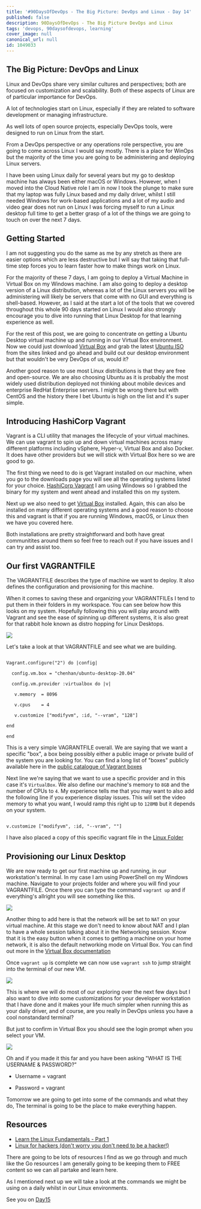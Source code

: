 ```yaml
---
title: '#90DaysOfDevOps - The Big Picture: DevOps and Linux - Day 14'
published: false
description: 90DaysOfDevOps - The Big Picture DevOps and Linux
tags: 'devops, 90daysofdevops, learning'
cover_image: null
canonical_url: null
id: 1049033
---
```


## The Big Picture: DevOps and Linux

Linux and DevOps share very similar cultures and perspectives; both are focused on customization and scalability. Both of these aspects of Linux are of particular importance for DevOps.

A lot of technologies start on Linux, especially if they are related to software development or managing infrastructure.

As well lots of open source projects, especially DevOps tools, were designed to run on Linux from the start.

From a DevOps perspective or any operations role perspective, you are going to come across Linux I would say mostly. There is a place for WinOps but the majority of the time you are going to be administering and deploying Linux servers.

I have been using Linux daily for several years but my go to desktop machine has always been either macOS or Windows. However, when I moved into the Cloud Native role I am in now I took the plunge to make sure that my laptop was fully Linux based and my daily driver, whilst I still needed Windows for work-based applications and a lot of my audio and video gear does not run on Linux I was forcing myself to run a Linux desktop full time to get a better grasp of a lot of the things we are going to touch on over the next 7 days.

## Getting Started

I am not suggesting you do the same as me by any stretch as there are easier options which are less destructive but I will say that taking that full-time step forces you to learn faster how to make things work on Linux.

For the majority of these 7 days, I am going to deploy a Virtual Machine in Virtual Box on my Windows machine. I am also going to deploy a desktop version of a Linux distribution, whereas a lot of the Linux servers you will be administering will likely be servers that come with no GUI and everything is shell-based. However, as I said at the start a lot of the tools that we covered throughout this whole 90 days started on Linux I would also strongly encourage you to dive into running that Linux Desktop for that learning experience as well.

For the rest of this post, we are going to concentrate on getting a Ubuntu Desktop virtual machine up and running in our Virtual Box environment. Now we could just download [Virtual Box](https://www.virtualbox.org/) and grab the latest [Ubuntu ISO](https://ubuntu.com/download) from the sites linked and go ahead and build out our desktop environment but that wouldn't be very DevOps of us, would it?

Another good reason to use most Linux distributions is that they are free and open-source. We are also choosing Ubuntu as it is probably the most widely used distribution deployed not thinking about mobile devices and enterprise RedHat Enterprise servers. I might be wrong there but with CentOS and the history there I bet Ubuntu is high on the list and it's super simple.

## Introducing HashiCorp Vagrant

Vagrant is a CLI utility that manages the lifecycle of your virtual machines. We can use vagrant to spin up and down virtual machines across many different platforms including vSphere, Hyper-v, Virtual Box and also Docker. It does have other providers but we will stick with Virtual Box here so we are good to go.

The first thing we need to do is get Vagrant installed on our machine, when you go to the downloads page you will see all the operating systems listed for your choice. [HashiCorp Vagrant](https://www.vagrantup.com/downloads) I am using Windows so I grabbed the binary for my system and went ahead and installed this on my system.

Next up we also need to get [Virtual Box](https://www.virtualbox.org/wiki/Downloads) installed. Again, this can also be installed on many different operating systems and a good reason to choose this and vagrant is that if you are running Windows, macOS, or Linux then we have you covered here.

Both installations are pretty straightforward and both have great communitites around them so feel free to reach out if you have issues and I can try and assist too.

## Our first VAGRANTFILE

The VAGRANTFILE describes the type of machine we want to deploy. It also defines the configuration and provisioning for this machine.

When it comes to saving these and organizing your VAGRANTFILEs I tend to put them in their folders in my workspace. You can see below how this looks on my system. Hopefully following this you will play around with Vagrant and see the ease of spinning up different systems, it is also great for that rabbit hole known as distro hopping for Linux Desktops.

![](Images/Day14_Linux1.png)

Let's take a look at that VAGRANTFILE and see what we are building.

```

Vagrant.configure("2") do |config|

  config.vm.box = "chenhan/ubuntu-desktop-20.04"

  config.vm.provider :virtualbox do |v|

   v.memory  = 8096

   v.cpus    = 4

   v.customize ["modifyvm", :id, "--vram", "128"]

end

end

```

This is a very simple VAGRANTFILE overall. We are saying that we want a specific "box", a box being possibly either a public image or private build of the system you are looking for. You can find a long list of "boxes" publicly available here in the [public catalogue of Vagrant boxes](https://app.vagrantup.com/boxes/search)

Next line we're saying that we want to use a specific provider and in this case it's `VirtualBox`. We also define our machine's memory to `8GB` and the number of CPUs to `4`. My experience tells me that you may want to also add the following line if you experience display issues. This will set the video memory to what you want, I would ramp this right up to `128MB` but it depends on your system.

```

v.customize ["modifyvm", :id, "--vram", ""]

```

I have also placed a copy of this specific vagrant file in the [Linux Folder](Linux/VAGRANTFILE)

## Provisioning our Linux Desktop

We are now ready to get our first machine up and running, in our workstation's terminal. In my case I am using PowerShell on my Windows machine. Navigate to your projects folder and where you will find your VAGRANTFILE. Once there you can type the command `vagrant up` and if everything's allright you will see something like this.

![](Images/Day14_Linux2.png)

Another thing to add here is that the network will be set to `NAT` on your virtual machine. At this stage we don't need to know about NAT and I plan to have a whole session talking about it in the Networking session. Know that it is the easy button when it comes to getting a machine on your home network, it is also the default networking mode on Virtual Box. You can find out more in the [Virtual Box documentation](https://www.virtualbox.org/manual/ch06.html#network_nat)

Once `vagrant up` is complete we can now use `vagrant ssh` to jump straight into the terminal of our new VM.

![](Images/Day14_Linux3.png)

This is where we will do most of our exploring over the next few days but I also want to dive into some customizations for your developer workstation that I have done and it makes your life much simpler when running this as your daily driver, and of course, are you really in DevOps unless you have a cool nonstandard terminal?

But just to confirm in Virtual Box you should see the login prompt when you select your VM.

![](Images/Day14_Linux4.png)

Oh and if you made it this far and you have been asking "WHAT IS THE USERNAME & PASSWORD?"

- Username = vagrant

- Password = vagrant

Tomorrow we are going to get into some of the commands and what they do, The terminal is going to be the place to make everything happen.

## Resources

- [Learn the Linux Fundamentals - Part 1](https://www.youtube.com/watch?v=kPylihJRG70)
- [Linux for hackers (don't worry you don't need to be a hacker!)](https://www.youtube.com/watch?v=VbEx7B_PTOE)

There are going to be lots of resources I find as we go through and much like the Go resources I am generally going to be keeping them to FREE content so we can all partake and learn here.

As I mentioned next up we will take a look at the commands we might be using on a daily whilst in our Linux environments.

See you on [Day15](day15.md)
